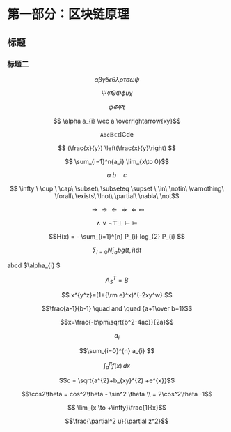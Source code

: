 # 第一部分：区块链原理

## 标题

### 标题二


$$ \alpha \beta \gamma \delta  \epsilon  \theta    \lambda  \rho \tau \sigma \omega \psi  $$

$$ \Psi \varPsi \Theta \Phi \phi \upsilon \chi $$

$$ \varphi \varPhi \varPsi \tau $$

$$ \alpha a_{i}  \vec a \overrightarrow{xy}$$

$$ \mathtt{Abc} \mathbb{Bcd}  \mathsf{Cde} $$

$$ (\frac{x}{y}) \left(\frac{x}{y}\right) $$

$$ \sum_{i=1}^n{a_i} \lim_{x\to 0}$$

$$ a\ b \quad c$$

$$ \infty \ \cup \ \cap\ \subset\ \subseteq \supset \ \in\ \notin\ \varnothing\ \forall\ \exists\ \lnot\ \partial\ \nabla\ \not$$

$$ \to \rightarrow \leftarrow \Rightarrow \Leftarrow \mapsto $$

$$ \land \lor \lnot \top \bot \vdash \vDash $$

$$H(x) = - \sum_{i=1}^{n} P_{i}  log_{2} P_{i} $$
  
$$\sum_{i=0}N\int_{a}{b}g(t,i)\text{d}t$$

abcd $\alpha_{i} $

$$ A^T_S = B $$ 

$$ x^{y^z}=(1+{\rm e}^x)^{-2xy^w} $$

$$\frac{a-1}{b-1} \quad and \quad {a+1\over b+1}$$

$$x=\frac{-b\pm\sqrt{b^2-4ac}}{2a}$$

$$ a_{i} $$

$$\sum_{i=0}^{n} a_{i} $$

$$\int_{a}^{\pi} f(x) \,dx$$  
 
$$c = \sqrt{a^{2}+b_{xy}^{2} +e^{x}}$$
 
$$\cos2\theta = cos^2\theta - \sin^2 \theta \\ =  2\cos^2\theta -1$$
 
$$ \lim_{x \to +\infty}\frac{1}{x}$$

$$\frac{\partial^2 u}{\partial z^2}$$


